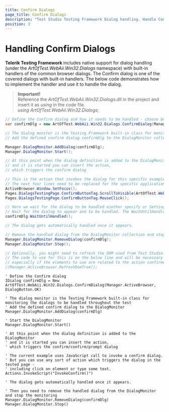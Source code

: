 ```yaml
---
title: Confirm Dialogs
page_title: Confirm Dialogs
description: "Test Studio Testing Framework Dialog handling. Handle Confirm dialog in coded step in Test Studio. Coded test to handle confirm dialogs in Test Studio."
position: 3
---
```

# Handling Confirm Dialogs

__Telerik Testing Framework__ includes native support for dialog handling (under the _ArtOfTest.WebAii.Win32.Dialogs_ namespace) with built-in handlers of the common browser dialogs. The Confirm dialog is one of the covered dialogs with built-in handlers. The below code demonstrates how to implement the handler and use it to handle the dialog. 

>__Important!__
><br>
> Reference the _ArtOfTest.WebAii.Win32.Dialogs.dll_ in the project and insert it as _using_ in the code file.
><br>
> _using ArtOfTest.WebAii.Win32.Dialogs;_

```C#
// Define the Confirm dialog and how it needs to be handled - choose between Ok and Cancel
var confirmDlg = new ArtOfTest.WebAii.Win32.Dialogs.ConfirmDialog(Manager.ActiveBrowser, DialogButton.OK);

// The dialog monitor is the Testing Framework built-in class for monitoring the dialogs to be handled throughout the test
// Add the defined confirm dialog confirmDlg to the DialogMonitor collection and start it 

Manager.DialogMonitor.AddDialog(confirmDlg);
Manager.DialogMonitor.Start();

// At this point when the dialog definition is added to the DialogMonitor 
// and it is started you can insert the action, 
// which triggers the confirm dialog 

// This is the action that invokes the dialog for this specific example 
// The next four lines need to be replaced for the specific application under test
ActiveBrowser.Window.SetFocus();
Pages.DialogsTestingPage.ConfirmButtonTag.ScrollToVisible(ArtOfTest.WebAii.Core.ScrollToVisibleType.ElementCenterAtWindowCenter);
Pages.DialogsTestingPage.ConfirmButtonTag.MouseClick();

// Here we wait for the dialog to be handled eiether specify or Settings.Current.ClientReadyTimeout will be used by default
// Wait for the dialog to appear and to be handled. The WaitUntilHandled() method accepts miliseconds to define the time to wait. If no value is defined, the Settings.Current.ClientReadyTimeout is in use 
confirmDlg.WaitUntilHandled();

// The dialog gets automatically handled once it appears. 

// Remove the handled dialog from the DialogMonitor collection and stop the monitoring 
Manager.DialogMonitor.RemoveDialog(confirmDlg);
Manager.DialogMonitor.Stop();

// Optionally, you might need to refresh the DOM used from Test Studio after the dialog was handled
// The code to use for this is on the below line and will be necessary if you experience any issues with the next actions 
// especially if the elements to use are related to the action confirmed with the dialog handling
//Manager.ActiveBrowser.RefreshDomTree();

```
```VB
' Define the Confirm dialog
IDialog confirmDlg = New ArtOfTest.WebAii.Win32.Dialogs.ConfirmDialog(Manager.ActiveBrowser, DialogButton.OK)

' The dialog monitor is the Testing Framework built-in class for monitoring the dialogs to be handled throughout the test
' Add the defined confirm dialog to the DialogMonitor 
Manager.DialogMonitor.AddDialog(confirmDlg)

' Start the DialogMonitor
Manager.DialogMonitor.Start()

' At this point when the dialog definition is added to the DialogMonitor 
' and it is started you can insert the action, 
' which triggers the confirm/confirm/prompt dialog 

' The current example uses JavaScript call to invoke a confirm dialog. 
' But you can use any sort of action which triggers the dialog in the tested page -
' including click on element or type some text.
Actions.InvokeScript("InvokeConfirm()")

' The dialog gets automatically handled once it appears. 

' Then you need to remove the handled dialog from the DialogMonitor and stop the monitoring 
Manager.DialogMonitor.RemoveDialog(confirmDlg)
Manager.DialogMonitor.Stop()

```
